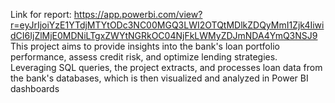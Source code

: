 Link for report:
https://app.powerbi.com/view?r=eyJrIjoiYzE1YTdjMTYtODc3NC00MGQ3LWI2OTQtMDlkZDQyMmI1Zjk4IiwidCI6IjZlMjE0MDNiLTgxZWYtNGRkOC04NjFkLWMyZDJmNDA4YmQ3NSJ9
This project aims to provide insights into the bank's loan portfolio performance,
assess credit risk, and optimize lending strategies. Leveraging SQL queries, the
project extracts, and processes loan data from the bank's databases, which is
then visualized and analyzed in Power BI dashboards
